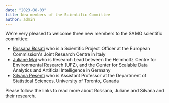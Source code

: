 ```yaml
---
date: "2023-08-03"
title: New members of the Scientific Committee
author: admin
---
```


We're very pleased to welcome three new members to the SAMO scientific committee:

* [Rossana Rosati](https://www.sensitivityanalysis.org/author/rossana-rosati/) who is a Scientific Project Officer at the European Commission's Joint Research Centre in Italy
* [Juliane Mai](https://www.sensitivityanalysis.org/author/juliane-mai/) who is Research Lead between the Helmholtz Centre for Environmental Research (UFZ), and the Center for Scalable Data Analytics and Artificial Intelligence in Germany
* [Silvana Pesenti](https://www.sensitivityanalysis.org/author/silvana-pesenti/) who is Assistant Professor at the Department of Statistical Sciences, University of Toronto, Canada

Please follow the links to read more about Rossana, Juliane and Silvana and their research.
